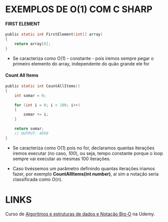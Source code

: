 # **EXEMPLOS DE O(1) COM C SHARP**

#### FIRST ELEMENT
```c sharp
public static int FirstElement(int[] array)
{
	return array[0];
}
```

- Se caracteriza como O(1) - constante - pois iremos sempre pegar o primeiro elemento do array, independente do quão grande ele for

#### Count All Items
```c sharp
public static int CountAllItems()
{
	int somar = 0;
	
	for (int i = 0; i < 100; i++)
	{
		somar += i;
	}
	
	return somar;
	// OUTPUT: 4950
}
```

- Se caracteriza como O(1) pois no for, declaramos quantas iterações iremos executar (no caso, *100*), ou seja, tempo constante porque o loop sempre vai executar as mesmas 100 iterações. 

- Caso tivéssemos um parâmetro definindo quantas iterações iriamos fazer, por exemplo **CountAllItems(int number)**, aí sim a notação seria classificada como O(n).


# **LINKS**
Curso de [Algoritmos e estruturas de dados e Notação Big-O](https://www.udemy.com/course/algoritmos-e-estruturas-de-dados/) na Udemy.